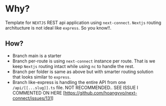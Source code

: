 # Why?

Template for `NEXTJS` REST api application using `next-connect`. `Nextjs` routing architucture is not ideal like `express`. So you know!!.

## How?

- Branch main is a starter
- Branch per-route is using `next-connect` instance per route. That is we keep `Nextjs` routing intact while using `nc` to handle the rest.
- Branch per folder is same as above but with smarter routing solution that looks similar to `express`.
- Branch like-express is handling the entire API from one `/api/[[...slug]].ts` file. NOT RECOMMENDED.. SEE ISSUE I COMMENTED ON HERE [https://github.com/hoangvvo/next-connect/issues/131]
